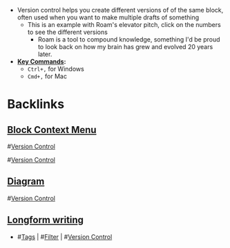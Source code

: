 - Version control helps you create different versions of of the same block, often used when you want to make multiple drafts of something
    - This is an example with Roam's elevator pitch, click on the numbers to see the different versions
        - Roam is a tool to compound knowledge, something I'd be proud to look back on how my brain has grew and evolved 20 years later.
- **[Key Commands](<Key Commands.md>):**
    - `Ctrl+,` for Windows
    - `Cmd+,` for Mac

# Backlinks
## [Block Context Menu](<Block Context Menu.md>)
#[Version Control](<Version Control.md>)

#[Version Control](<Version Control.md>)

## [Diagram](<Diagram.md>)
#[Version Control](<Version Control.md>)

## [Longform writing](<Longform writing.md>)
- #[Tags](<Tags.md>) | #[Filter](<Filter.md>) | #[Version Control](<Version Control.md>)


